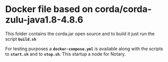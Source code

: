 # Docker file based on corda/corda-zulu-java1.8-4.8.6
This folder contains the corda.jar open source and to build it just run the script **`build.sh`**

For testing purposes a **`docker-compose.yml`** is available along with the scripts to **`start.sh`** and to **`stop.sh`**. This startup a node for Notary.